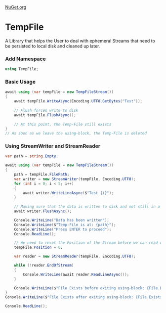 [NuGet.org](https://www.nuget.org/packages/TempFile)

# TempFile
A Library that helps the User to deal with ephemeral Streams that need to be persisted to local disk and cleaned up later.

### Add Namespace
```csharp
using TempFile;
```

### Basic Usage
```csharp
await using (var tempFile = new TempFileStream())
{
    await tempFile.WriteAsync(Encoding.UTF8.GetBytes("Test"));
	
	// Flush forces write to disk
	await tempFile.FlushAsync();
	
	// At this point, the Temp-File still exists
}
// As soon as we leave the using-block, the Temp-File is deleted
```

### Using StreamWriter and StreamReader

```csharp
var path = string.Empty;

await using (var tempFile = new TempFileStream())
{
    path = tempFile.FilePath;
    var writer = new StreamWriter(tempFile, Encoding.UTF8);
    for (int i = 0; i < 5; i++)
    {
        await writer.WriteLineAsync($"Test {i}");
    }
    
    // Making sure that the data is written to disk and not still in a buffer
    await writer.FlushAsync();

    Console.WriteLine("Data has been written");
    Console.WriteLine($"Temp-File is at: {path}");
    Console.WriteLine("Press ENTER to proceed");
    Console.ReadLine();

    // We need to reset the Position of the Stream before we can read what was written before
    tempFile.Position = 0;

    var reader = new StreamReader(tempFile, Encoding.UTF8);

    while (!reader.EndOfStream)
    {
        Console.WriteLine(await reader.ReadLineAsync());
    }

    Console.WriteLine($"File Exists before exiting using-block: {File.Exists(path)}");
}
Console.WriteLine($"File Exists after exiting using-block: {File.Exists(path)}");

Console.ReadLine();
```